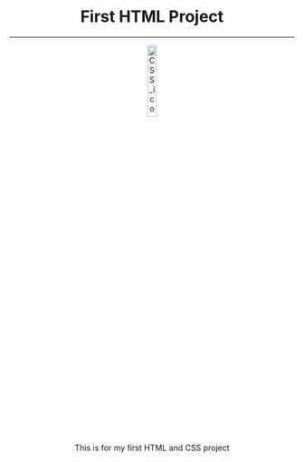 <div align="center">
  <h1>First HTML Project</h1>
</div>
<hr>
<div align="center">
  <img width="18%" src="https://user-images.githubusercontent.com/30186107/29488525-f55a69d0-84da-11e7-8a39-5476f663b5eb.png" alt="CSS_icon">
</div>
<div align="center">
  This is for my first HTML and CSS project
</div>
